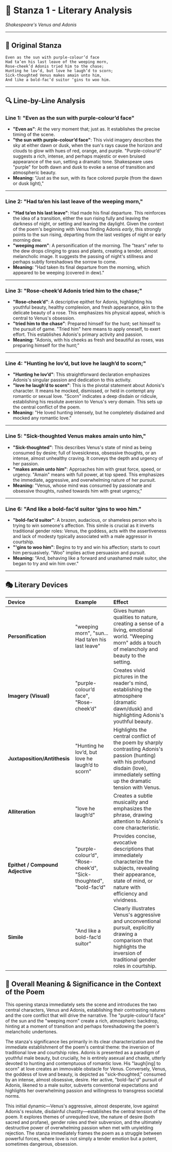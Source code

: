 # 🌹 Stanza 1 - Literary Analysis
*Shakespeare's Venus and Adonis*

---

## 📖 Original Stanza
```
Even as the sun with purple-colour’d face
Had ta’en his last leave of the weeping morn,
Rose-cheek’d Adonis tried him to the chase;
Hunting he lov’d, but love he laugh’d to scorn;      
Sick-thoughted Venus makes amain unto him,
And like a bold-fac’d suitor ‘gins to woo him.
```

---

## 🔍 Line-by-Line Analysis

### Line 1: "Even as the sun with purple-colour’d face"
*   **"Even as"**: At the very moment that; just as. It establishes the precise timing of the scene.
*   **"the sun with purple-colour’d face"**: This vivid imagery describes the sky at either dawn or dusk, when the sun's rays cause the horizon and clouds to glow with hues of red, orange, and purple. "Purple-colour’d" suggests a rich, intense, and perhaps majestic or even bruised appearance of the sun, setting a dramatic tone. Shakespeare uses "purple" for both dawn and dusk to evoke a sense of transition and atmospheric beauty.
*   **Meaning:** "Just as the sun, with its face colored purple (from the dawn or dusk light),"

---

### Line 2: "Had ta’en his last leave of the weeping morn,"
*   **"Had ta’en his last leave"**: Had made his final departure. This reinforces the idea of a transition, either the sun rising fully and leaving the darkness of night, or setting and leaving the daylight. Given the context of the poem's beginning with Venus finding Adonis *early*, this strongly points to the sun rising, departing from the last vestiges of night or early morning dew.
*   **"weeping morn"**: A personification of the morning. The "tears" refer to the dew drops clinging to grass and plants, creating a tender, almost melancholic image. It suggests the passing of night's stillness and perhaps subtly foreshadows the sorrow to come.
*   **Meaning:** "Had taken its final departure from the morning, which appeared to be weeping (covered in dew)."

---

### Line 3: "Rose-cheek’d Adonis tried him to the chase;"
*   **"Rose-cheek’d"**: A descriptive epithet for Adonis, highlighting his youthful beauty, healthy complexion, and fresh appearance, akin to the delicate beauty of a rose. This emphasizes his physical appeal, which is central to Venus's obsession.
*   **"tried him to the chase"**: Prepared himself for the hunt; set himself to the pursuit of game. "Tried him" here means to apply oneself, to exert effort. This establishes Adonis's primary activity and passion.
*   **Meaning:** "Adonis, with his cheeks as fresh and beautiful as roses, was preparing himself for the hunt;"

---

### Line 4: "Hunting he lov’d, but love he laugh’d to scorn;"
*   **"Hunting he lov’d"**: This straightforward declaration emphasizes Adonis's singular passion and dedication to this activity.
*   **"love he laugh’d to scorn"**: This is the pivotal statement about Adonis's character. It means he mocked, dismissed, or held in contempt any romantic or sexual love. "Scorn" indicates a deep disdain or ridicule, establishing his resolute aversion to Venus's very domain. This sets up the central conflict of the poem.
*   **Meaning:** "He loved hunting intensely, but he completely disdained and mocked any romantic love."

---

### Line 5: "Sick-thoughted Venus makes amain unto him,"
*   **"Sick-thoughted"**: This describes Venus's state of mind as being consumed by desire; full of lovesickness, obsessive thoughts, or an intense, almost unhealthy craving. It conveys the depth and urgency of her passion.
*   **"makes amain unto him"**: Approaches him with great force, speed, or urgency. "Amain" means with full power, at top speed. This emphasizes the immediate, aggressive, and overwhelming nature of her pursuit.
*   **Meaning:** "Venus, whose mind was consumed by passionate and obsessive thoughts, rushed towards him with great urgency,"

---

### Line 6: "And like a bold-fac’d suitor ‘gins to woo him."
*   **"bold-fac’d suitor"**: A brazen, audacious, or shameless person who is trying to win someone's affection. This simile is crucial as it inverts traditional gender roles: Venus, the goddess, acts with the assertiveness and lack of modesty typically associated with a male aggressor in courtship.
*   **"'gins to woo him"**: Begins to try and win his affection; starts to court him persuasively. "Woo" implies active persuasion and pursuit.
*   **Meaning:** "And, behaving like a forward and unashamed male suitor, she began to try and win him over."

---

## 🎭 Literary Devices

| Device                 | Example                                     | Effect                                                                                                                                                                                               |
| :--------------------- | :------------------------------------------ | :--------------------------------------------------------------------------------------------------------------------------------------------------------------------------------------------------- |
| **Personification**    | "weeping morn", "sun... Had ta’en his last leave" | Gives human qualities to nature, creating a sense of a living, emotional world. "Weeping morn" adds a touch of melancholy and beauty to the setting.                                                    |
| **Imagery (Visual)**   | "purple-colour’d face", "Rose-cheek’d"      | Creates vivid pictures in the reader's mind, establishing the atmosphere (dramatic dawn/dusk) and highlighting Adonis's youthful beauty.                                                               |
| **Juxtaposition/Antithesis** | "Hunting he lov’d, but love he laugh’d to scorn" | Highlights the central conflict of the poem by sharply contrasting Adonis's passion (hunting) with his profound disdain (love), immediately setting up the dramatic tension with Venus.            |
| **Alliteration**       | "love he laugh’d"                           | Creates a subtle musicality and emphasizes the phrase, drawing attention to Adonis's core characteristic.                                                                                              |
| **Epithet / Compound Adjective** | "purple-colour’d", "Rose-cheek’d", "Sick-thoughted", "bold-fac’d" | Provides concise, evocative descriptions that immediately characterize the subjects, revealing their appearance, state of mind, or nature with efficiency and vividness.                               |
| **Simile**             | "And like a bold-fac’d suitor"              | Clearly illustrates Venus's aggressive and unconventional pursuit, explicitly drawing a comparison that highlights the inversion of traditional gender roles in courtship.                            |

## 🎯 Overall Meaning & Significance in the Context of the Poem

This opening stanza immediately sets the scene and introduces the two central characters, Venus and Adonis, establishing their contrasting natures and the core conflict that will drive the narrative. The "purple-colour’d face" of the sun and the "weeping morn" create a rich, atmospheric backdrop, hinting at a moment of transition and perhaps foreshadowing the poem's melancholic undertones.

The stanza's significance lies primarily in its clear characterization and the immediate establishment of the poem's central theme: the inversion of traditional love and courtship roles. Adonis is presented as a paradigm of youthful male beauty, but crucially, he is entirely asexual and chaste, utterly devoted to hunting and contemptuous of romantic love. His "laugh[ing] to scorn" at love creates an immovable obstacle for Venus. Conversely, Venus, the goddess of love and beauty, is depicted as "sick-thoughted," consumed by an intense, almost obsessive, desire. Her active, "bold-fac'd" pursuit of Adonis, likened to a male suitor, subverts conventional expectations and highlights her overwhelming passion and willingness to transgress societal norms.

This initial dynamic—Venus's aggressive, almost desperate, love against Adonis's resolute, disdainful chastity—establishes the central tension of the poem. It explores themes of unrequited love, the nature of desire (both sacred and profane), gender roles and their subversion, and the ultimately destructive power of overwhelming passion when met with unyielding rejection. The stanza immediately frames the poem as a struggle between powerful forces, where love is not simply a tender emotion but a potent, sometimes dangerous, obsession.
